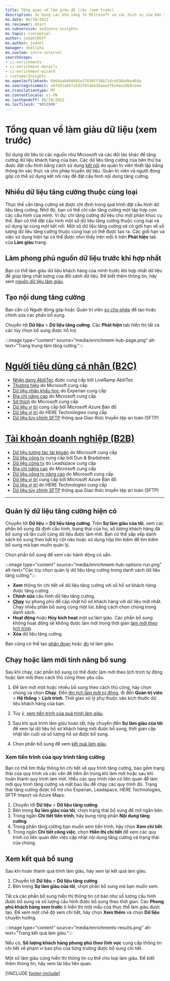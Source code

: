 ```yaml
---
title: Tổng quan về làm giàu dữ liệu (xem trước)
description: Sử dụng các khả năng từ Microsoft và các dịch vụ của bên thứ ba khác để làm phong phú thêm dữ liệu khách hàng của bạn.
ms.date: 06/10/2022
ms.reviewer: mhart
ms.subservice: audience-insights
ms.topic: conceptual
author: jodahlMSFT
ms.author: jodahl
manager: shellyha
ms.custom: intro-internal
searchScope:
- ci-enrichments
- ci-enrichment-details
- ci-enrichment-wizard
- customerInsights
ms.openlocfilehash: 6b6daab480db5e37830ff58b71dcdd3bbdbe46da
ms.sourcegitcommit: a97d31a647a5d259140a1baaeef8c6ea10b8cbde
ms.translationtype: MT
ms.contentlocale: vi-VN
ms.lasthandoff: 06/29/2022
ms.locfileid: "9053906"
---
```

# <a name="data-enrichment-preview-overview"></a>Tổng quan về làm giàu dữ liệu (xem trước)

Sử dụng dữ liệu từ các nguồn như Microsoft và các đối tác khác để tăng cường dữ liệu khách hàng của bạn. Các dữ liệu tăng cường của bên thứ ba được đặt cấu hình bằng cách sử dụng [kết nối](connections.md) do quản trị viên thiết lập bằng thông tin xác thực và cho phép truyền dữ liệu. Quản trị viên và người đóng góp có thể sử dụng kết nối này để đặt cấu hình nội dung tăng cường.  

## <a name="multiple-enrichments-of-the-same-type"></a>Nhiều dữ liệu tăng cường thuộc cùng loại

Thực thể cần tăng cường sẽ được chỉ định trong quá trình đặt cấu hình dữ liệu tăng cường. Nhờ đó, bạn có thể chỉ cần tăng cường một tập hợp con các cấu hình của mình. Ví dụ: chỉ tăng cường dữ liệu cho một phân khúc cụ thể. Bạn có thể đặt cấu hình một số dữ liệu tăng cường thuộc cùng loại và sử dụng lại cùng một kết nối. Một số dữ liệu tăng cường sẽ có giới hạn về số lượng dữ liệu tăng cường thuộc cùng loại có thể được tạo ra. Các giới hạn và việc sử dụng hiện tại có thể được nhìn thấy trên mỗi ô trên **Phát hiện** tab của **Làm giàu** trang.

## <a name="enrich-data-sources-before-unification"></a>Làm phong phú nguồn dữ liệu trước khi hợp nhất

Bạn có thể làm giàu dữ liệu khách hàng của mình trước khi hợp nhất dữ liệu để giúp tăng chất lượng của đối sánh dữ liệu. Để biết thêm thông tin, hãy xem [nguồn dữ liệu làm giàu](data-sources-enrichment.md).

## <a name="create-an-enrichment"></a>Tạo nội dung tăng cường

Bạn cần có Người đóng góp hoặc Quản trị viên [sự cho phép](permissions.md) để tạo hoặc chỉnh sửa các phần bổ sung.

Chuyển tới **Dữ liệu** > **Dữ liệu tăng cường**. Các **Phát hiện** tab hiển thị tất cả các tùy chọn bổ sung được hỗ trợ.

:::image type="content" source="media/enrichment-hub-page.png" alt-text="Trang trung tâm tăng cường.":::

# <a name="individual-consumers-b-to-c"></a>[Người tiêu dùng cá nhân (B2C)](#tab/b2c)

- [Nhận dạng AbiliTec](enrichment-liveramp.md) được cung cấp bởi LiveRamp AbiliTec
- [Thương hiệu](enrichment-microsoft.md) do Microsoft cung cấp
- [Dữ liệu nhân khẩu học](enrichment-experian.md) do Experian cung cấp
- [Địa chỉ nâng cao](enrichment-enhanced-addresses.md) do Microsoft cung cấp
- [Sở thích](enrichment-microsoft.md) do Microsoft cung cấp
- [Dữ liệu vị trí](enrichment-azure-maps.md) cung cấp bởi Microsoft Azure Bản đồ
- [Dữ liệu vị trí](enrichment-here.md) do HERE Technologies cung cấp
- [Dữ liệu tùy chỉnh SFTP](enrichment-SFTP-custom-import.md) thông qua Giao thức truyền tệp an toàn (SFTP)

# <a name="business-accounts-b-to-b"></a>[Tài khoản doanh nghiệp (B2B)](#tab/b2b)

- [Dữ liệu tương tác tài khoản](enrichment-office.md) do Microsoft cung cấp
- [Dữ liệu công ty](enrichment-dnb.md) cung cấp bởi Dun & Bradstreet
- [Dữ liệu công ty](enrichment-leadspace.md) do Leadspace cung cấp
- [Địa chỉ nâng cao](enrichment-enhanced-addresses.md) do Microsoft cung cấp
- [Dữ liệu công ty nâng cao](enrichment-enhanced-company-data.md) do Microsoft cung cấp
- [Dữ liệu vị trí](enrichment-azure-maps.md) cung cấp bởi Microsoft Azure Bản đồ
- [Dữ liệu vị trí](enrichment-here.md) do HERE Technologies cung cấp
- [Dữ liệu tùy chỉnh SFTP](enrichment-SFTP-custom-import.md) thông qua Giao thức truyền tệp an toàn (SFTP)

---

## <a name="manage-existing-enrichments"></a>Quản lý dữ liệu tăng cường hiện có

Chuyển tới **Dữ liệu** > **Dữ liệu tăng cường**. Trên **Sự làm giàu của tôi**, xem các phần bổ sung đã định cấu hình, trạng thái của họ, số lượng khách hàng đã bổ sung và lần cuối cùng dữ liệu được làm mới. Bạn có thể sắp xếp danh sách bổ sung theo bất kỳ cột nào hoặc sử dụng hộp tìm kiếm để tìm kiếm bổ sung mà bạn muốn quản lý.

Chọn phần bổ sung để xem các hành động có sẵn.

:::image type="content" source="media/enrichment-hub-options-run.png" alt-text="Các tùy chọn quản lý dữ liệu tăng cường trong danh sách dữ liệu tăng cường.":::

- **Xem** thông tin chi tiết về dữ liệu tăng cường với số hồ sơ khách hàng được tăng cường.
- **Chỉnh sửa** cấu hình dữ liệu tăng cường.
- [**Chạy**](#run-or-refresh-enrichments) sự phong phú để cập nhật hồ sơ khách hàng với dữ liệu mới nhất. Chạy nhiều phần bổ sung cùng một lúc bằng cách chọn chúng trong danh sách.
- **Hoạt động** hoặc **Hủy kích hoạt** một sự làm giàu. Các phần bổ sung không hoạt động sẽ không được làm mới trong thời gian [làm mới theo lịch trình](system.md#schedule-tab).
- **Xóa** dữ liệu tăng cường.

Bạn cũng có thể tạo [phân đoạn](segments.md) hoặc [đo](measures.md) từ làm giàu.

## <a name="run-or-refresh-enrichments"></a>Chạy hoặc làm mới tính năng bổ sung

Sau khi chạy, các phần bổ sung có thể được làm mới theo lịch trình tự động hoặc làm mới theo cách thủ công theo yêu cầu.

1. Để làm mới một hoặc nhiều bổ sung theo cách thủ công, hãy chọn chúng và chọn **Chạy**. Đến [lên lịch làm mới tự động](system.md#schedule-tab), đi đến **Quản trị viên** > **Hệ thống** > **Lịch trình**. Thời gian xử lý phụ thuộc vào kích thước dữ liệu khách hàng của bạn.

1. Tùy ý, [xem tiến trình của quá trình làm giàu](#see-the-progress-of-the-enrichment-process).

1. Sau khi quá trình làm giàu hoàn tất, hãy chuyển đến **Sự làm giàu của tôi** để xem lại dữ liệu hồ sơ khách hàng mới được bổ sung, thời gian cập nhật lần cuối và số lượng hồ sơ được bổ sung.

1. Chọn phần bổ sung để xem [kết quả làm giàu](#view-enrichment-results).

### <a name="see-the-progress-of-the-enrichment-process"></a>Xem tiến trình của quy trình tăng cường

Bạn có thể tìm thấy thông tin chi tiết về quy trình tăng cường, bao gồm trạng thái của quy trình và các vấn đề tiềm ẩn trong khi làm mới hoặc sau khi hoàn thành quy trình làm mới. Hiểu các quy trình nào có liên quan để làm mới quy trình tăng cường và mất bao lâu để chạy các quy trình đó. Trạng thái tăng cường được hỗ trợ cho Experian, Leadspace, HERE Technologies, SFTP Import và Azure Maps.

1. Chuyển tới **Dữ liệu** > **Dữ liệu tăng cường**.
1. Bên trong **Sự làm giàu của tôi**, chọn trạng thái bổ sung để mở ngăn bên.
1. Trong ngăn **Chi tiết tiến trình**, hãy bung rộng phần **Nội dung tăng cường**.
1. Trong phần tăng cường bạn muốn xem tiến trình, hãy chọn **Xem chi tiết**.
1. Trong ngăn **Chi tiết công việc**, chọn **Hiển thị chi tiết** để xem các quy trình có liên quan đến việc cập nhật nội dung tăng cường và trạng thái của chúng.

## <a name="view-enrichment-results"></a>Xem kết quả bổ sung

Sau khi hoàn thành quá trình làm giàu, hãy xem lại kết quả làm giàu.

1. Chuyển tới **Dữ liệu** > **Dữ liệu tăng cường**.
1. Bên trong **Sự làm giàu của tôi**, chọn phần bổ sung mà bạn muốn xem.

Tất cả các phần bổ sung hiển thị thông tin cơ bản như số lượng cấu hình được bổ sung và số lượng cấu hình được bổ sung theo thời gian. Các **Phong phú khách hàng xem trước** ô hiển thị một mẫu của thực thể làm giàu được tạo. Để xem một chế độ xem chi tiết, hãy chọn **Xem thêm** và chọn **Dữ liệu** chuyển hướng.

:::image type="content" source="media/enrichments-results.png" alt-text="Trang kết quả làm giàu.":::

Nếu có, **Số lượng khách hàng phong phú theo lĩnh vực** cung cấp thông tin chi tiết về phạm vi bao phủ của từng trường được bổ sung chi tiết.

Một số làm giàu cũng hiển thị thông tin cụ thể cho loại làm giàu. Để biết thêm thông tin, hãy xem tài liệu liên quan.

[!INCLUDE [footer-include](includes/footer-banner.md)]
